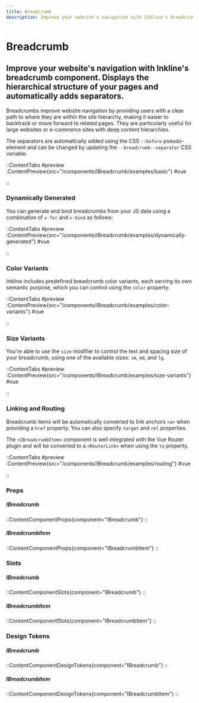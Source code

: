 ```yaml
---
title: Breadcrumb
description: Improve your website's navigation with Inkline's breadcrumb component. Displays the hierarchical structure of your pages and automatically adds separators.
---
```


# Breadcrumb
## Improve your website's navigation with Inkline's breadcrumb component. Displays the hierarchical structure of your pages and automatically adds separators.

Breadcrumbs improve website navigation by providing users with a clear path to where they are within the site hierarchy, making it easier to backtrack or move forward to related pages. They are particularly useful for large websites or e-commerce sites with deep content hierarchies.

The separators are automatically added using the CSS `::before` pseudo-element and can be changed by updating the `--breadcrumb--separator` CSS variable.

::ContentTabs
#preview
:ContentPreview{src="/components/IBreadcrumb/examples/basic"}
#vue
<!-- Autodocs{src="@inkline/inkline/components/IBreadcrumb/examples/basic.raw.vue" lang="vue"} -->
::

### Dynamically Generated
You can generate and bind breadcrumbs from your JS data using a combination of `v-for` and `v-bind` as follows:

::ContentTabs
#preview
:ContentPreview{src="/components/IBreadcrumb/examples/dynamically-generated"}
#vue
<!-- Autodocs{src="@inkline/inkline/components/IBreadcrumb/examples/dynamically-generated.raw.vue" lang="vue"} -->
::

### Color Variants
Inkline includes predefined breadcrumb color variants, each serving its own semantic purpose, which you can control using the `color` property.

::ContentTabs
#preview
:ContentPreview{src="/components/IBreadcrumb/examples/color-variants"}
#vue
<!-- Autodocs{src="@inkline/inkline/components/IBreadcrumb/examples/color-variants.raw.vue" lang="vue"} -->
::

### Size Variants
You're able to use the `size` modifier to control the text and spacing size of your breadcrumb, using one of the available sizes: `sm`, `md`, and `lg`. 

::ContentTabs
#preview
:ContentPreview{src="/components/IBreadcrumb/examples/size-variants"}
#vue
<!-- Autodocs{src="@inkline/inkline/components/IBreadcrumb/examples/size-variants.raw.vue" lang="vue"} -->
::

### Linking and Routing
Breadcrumb items will be automatically converted to link anchors `<a>` when providing a `href` property. You can also specify `target` and `rel` properties.

The `<IBreadcrumbItem>` component is well integrated with the Vue Router plugin and will be converted to a `<RouterLink>` when using the `to` property.

::ContentTabs
#preview
:ContentPreview{src="/components/IBreadcrumb/examples/routing"}
#vue
<!-- Autodocs{src="@inkline/inkline/components/IBreadcrumb/examples/routing.raw.vue" lang="vue"} -->
::

### Props
##### IBreadcrumb
::ContentComponentProps{component="IBreadcrumb"}
::
##### IBreadcrumbItem
::ContentComponentProps{component="IBreadcrumbItem"}
::

### Slots
##### IBreadcrumb
::ContentComponentSlots{component="IBreadcrumb"}
::
##### IBreadcrumbItem
::ContentComponentSlots{component="IBreadcrumbItem"}
::

### Design Tokens
##### IBreadcrumb
::ContentComponentDesignTokens{component="IBreadcrumb"}
::
##### IBreadcrumbItem
::ContentComponentDesignTokens{component="IBreadcrumbItem"}
::

